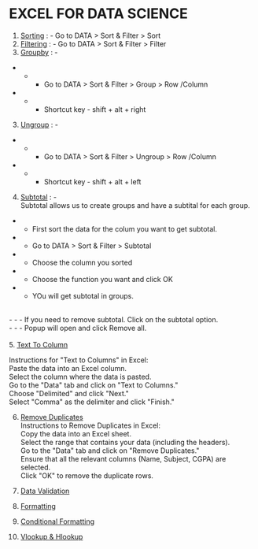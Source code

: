 # EXCEL FOR DATA SCIENCE

1. <a href="/sorting.xlsx">Sorting</a> : - Go to DATA > Sort & Filter > Sort<br>
2. <a href="/filtering.xlsx">Filtering</a> : - Go to DATA > Sort & Filter > Filter<br>
3. <a href="/groupby.xlsx">Groupby</a> : - <br>
- - - Go to DATA > Sort & Filter > Group > Row /Column<br>
- - - Shortcut key - shift + alt + right<br>
3. <a href="/ungroup.xlsx">Ungroup</a> : - <br>
- - - Go to DATA > Sort & Filter > Ungroup > Row /Column<br>
- - - Shortcut key - shift + alt + left<br>
4. <a href="/subtotal.xlsx">Subtotal</a> : -<br>
Subtotal allows us to create groups and have a subtital for each group.
- - First sort the data for the colum you want to get subtotal.
- -  Go to DATA > Sort & Filter > Subtotal<br>
- - Choose the column you sorted<br>
- - Choose the function you want and click OK<br>
- - YOu will get subtotal in groups.<br>
<br>
- - - If you need to remove subtotal. Click on the subtotal option.<br>
- - - Popup will open and click Remove all.<br>

<br>
5. <a href="/text-to-column.xlsx">Text To Column</a><br>

Instructions for "Text to Columns" in Excel:<br>
Paste the data into an Excel column.<br>
Select the column where the data is pasted.<br>
Go to the "Data" tab and click on "Text to Columns."<br>
Choose "Delimited" and click "Next."<br>
Select "Comma" as the delimiter and click "Finish."<br>

6. <a href="/remove-duplicates.xlsx">Remove Duplicates</a><br>
Instructions to Remove Duplicates in Excel:<br>
Copy the data into an Excel sheet.<br>
Select the range that contains your data (including the headers).<br>
Go to the "Data" tab and click on "Remove Duplicates."<br>
Ensure that all the relevant columns (Name, Subject, CGPA) are selected.<br>
Click "OK" to remove the duplicate rows.<br>

7. <a href="/data-validation.xlsx">Data Validation</a><br>

8. <a href="/formatting.xlsx">Formatting</a><br>

9. <a href="/conditional-formatting.xlsx">Conditional Formatting</a><br>

10. <a href="/vlookup-hlookup.xlsx">Vlookup & Hlookup</a><br>